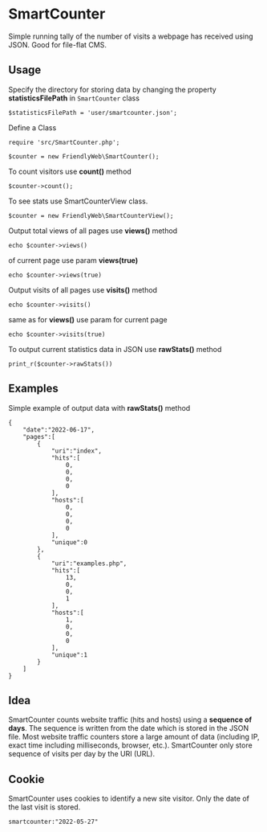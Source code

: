 # SmartCounter

Simple running tally of the number of visits a webpage has received using JSON.
Good for file-flat CMS.

## Usage

Specify the directory for storing data by changing the property __statisticsFilePath__ in `SmartCounter` class

```$statisticsFilePath = 'user/smartcounter.json';```

Define a Class

```
require 'src/SmartCounter.php';

$counter = new FriendlyWeb\SmartCounter();
```

To count visitors use __count()__ method

```$counter->count();```

To see stats use SmartCounterView class.

```$counter = new FriendlyWeb\SmartCounterView();```

Output total views of all pages use __views()__ method

```echo $counter->views()```

of current page use param __views(true)__

```echo $counter->views(true)```

Output visits of all pages use __visits()__ method 

```echo $counter->visits()```

same as for __views()__ use param for current page

```echo $counter->visits(true)```

To output current statistics data in JSON use __rawStats()__ method

```print_r($counter->rawStats())```

## Examples

Simple example of output data with __rawStats()__ method

```
{
    "date":"2022-06-17",
    "pages":[
        {
            "uri":"index",
            "hits":[
                0,
                0,
                0,
                0
            ],
            "hosts":[
                0,
                0,
                0,
                0
            ],
            "unique":0
        },
        {
            "uri":"examples.php",
            "hits":[
                13,
                0,
                0,
                1
            ],
            "hosts":[
                1,
                0,
                0,
                0
            ],
            "unique":1
        }
    ]
}
```


## Idea

SmartCounter counts website traffic (hits and hosts) using a __sequence of days__. The sequence is written from the date which is stored in the JSON file. Most website traffic counters store a large amount of data (including IP, exact time including milliseconds, browser, etc.). SmartCounter only store sequence of visits per day by the URI (URL).

## Cookie

SmartCounter uses cookies to identify a new site visitor. Only the date of the last visit is stored.

```smartcounter:"2022-05-27"```
